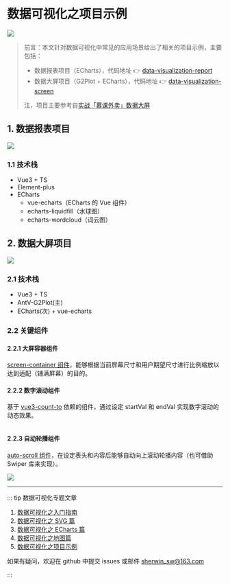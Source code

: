# 数据可视化之项目示例

![](/images/docs/data-visualization-projects-main.png)

> 前言：本文针对数据可视化中常见的应用场景给出了相关的项目示例，主要包括：
>
> - 数据报表项目（ECharts），代码地址 👉 [data-visualization-report](https://github.com/sherwinshen/data-visualization-report)
> - 数据大屏项目（G2Plot + ECharts），代码地址 👉 [data-visualization-screen](https://github.com/sherwinshen/data-visualization-screen)
>
> 注，项目主要参考自[实战「慕课外卖」数据大屏](http://www.youbaobao.xyz/datav-docs/)

## 1. 数据报表项目

![](/images/docs/data-visualization-report.png)

### 1.1 技术栈

- Vue3 + TS
- Element-plus
- ECharts
  - vue-echarts（ECharts 的 Vue 组件）
  - echarts-liquidfill（水球图）
  - echarts-wordcloud（词云图）

## 2. 数据大屏项目

![](/images/docs/data-visualization-screen.gif)

### 2.1 技术栈

- Vue3 + TS
- AntV-G2Plot(主)
- ECharts(次) + vue-echarts

### 2.2 关键组件

#### 2.2.1 大屏容器组件

[screen-container 组件](https://github.com/sherwinshen/data-visualization-screen/blob/master/src/components/screen-container.vue)，能够根据当前屏幕尺寸和用户期望尺寸进行比例缩放以达到适配（铺满屏幕）的目的。

#### 2.2.2 数字滚动组件

基于 [vue3-count-to](https://www.npmjs.com/package/vue3-count-to) 依赖的组件，通过设定 startVal 和 endVal 实现数字滚动的动态效果。

<img src="/images/docs/count-to.gif" alt="" style="zoom:54%;" />

#### 2.2.3 自动轮播组件

[auto-scroll 组件](https://github.com/sherwinshen/data-visualization-screen/blob/master/src/components/auto-scroll.vue)，在设定表头和内容后能够自动向上滚动轮播内容（也可借助 Swiper 库来实现）。

![](/images/docs/auto-scroll.gif)

---

::: tip 数据可视化专题文章

1. [数据可视化之入门指南](./data-visualization-basic)
2. [数据可视化之 SVG 篇](./data-visualization-svg)
3. [数据可视化之 ECharts 篇](./data-visualization-echarts)
4. [数据可视化之地图篇](./data-visualization-map)
5. [数据可视化之项目示例](./data-visualization-projects)

如果有疑问，欢迎在 github 中提交 issues 或邮件 [sherwin_sw@163.com](mailto:sherwin_sw@163.com)

:::
